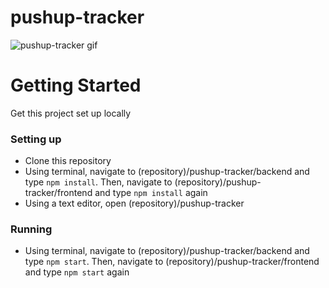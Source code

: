 # pushup-tracker
![pushup-tracker gif](https://i.imgur.com/wXFY6ai.gif)

# Getting Started
Get this project set up locally
### Setting up
* Clone this repository
* Using terminal, navigate to (repository)/pushup-tracker/backend and type `npm install`. Then, navigate to (repository)/pushup-tracker/frontend and type `npm install` again
* Using a text editor, open (repository)/pushup-tracker
### Running
* Using terminal, navigate to (repository)/pushup-tracker/backend and type `npm start`. Then, navigate to (repository)/pushup-tracker/frontend and type `npm start` again
